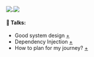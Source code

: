
<a href="https://github.com/rezaiyan/">
  <img align="center" src="https://github-readme-stats.vercel.app/api?username=rezaiyan&theme=radical&show_icons=true" />
</a>
<a href="https://github.com/rezaiyan/">
  <img align="center" src="https://github-readme-stats.vercel.app/api/top-langs/?username=rezaiyan&langs_count=2" />
</a>


#### 🎤 Talks:

* Good system design [+](https://speakerdeck.com/rezaiyan/good-system-design)
* Dependency Injection [+](https://github.com/rezaiyan/dependency-injection)
* How to plan for my journey? [+](https://speakerdeck.com/rezaiyan/how-to-plan-for-my-journey)
<!--
**rezaiyan/rezaiyan** is a ✨ _special_ ✨ repository because its `README.md` (this file) appears on your GitHub profile.

Here are some ideas to get you started:

- 🔭 I’m currently working on ...
- 🌱 I’m currently learning ...
- 👯 I’m looking to collaborate on ...
- 🤔 I’m looking for help with ...
- 💬 Ask me about ...
- 📫 How to reach me: ...
- 😄 Pronouns: ...
- ⚡ Fun fact: ...
-->
